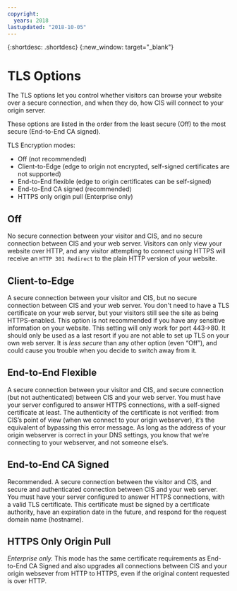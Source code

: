 ```yaml
---
copyright:
  years: 2018
lastupdated: "2018-10-05"
---
```


{:shortdesc: .shortdesc}
{:new_window: target="_blank"}

# TLS Options
The TLS options let you control whether visitors can browse your website over a secure connection, and when they do, how CIS will connect to your origin server.

These options are listed in the order from the least secure (Off) to the most secure (End-to-End CA signed). 

TLS Encryption modes:

 * Off (not recommended)
 * Client-to-Edge (edge to origin not encrypted, self-signed certificates are not supported) 
 * End-to-End flexible (edge to origin certificates can be self-signed) 
 * End-to-End CA signed (recommended)
 * HTTPS only origin pull (Enterprise only)

## Off 
No secure connection between your visitor and CIS, and no secure connection between CIS and your web server. Visitors can only view your website over HTTP, and any visitor attempting to connect using HTTPS will receive an `HTTP 301 Redirect` to the plain HTTP version of your website.

## Client-to-Edge
A secure connection between your visitor and CIS, but no secure connection between CIS and your web server. You don't need to have a TLS certificate on your web server, but your visitors still see the site as being HTTPS-enabled. This option is not recommended if you have any sensitive information on your website. This setting will only work for port 443->80. It should only be used as a last resort if you are not able to set up TLS on your own web server. It is _less secure_ than any other option (even “Off”), and could cause you trouble when you decide to switch away from it.

## End-to-End Flexible
A secure connection between your visitor and CIS, and secure connection (but not authenticated) between CIS and your web server. You must have your server configured to answer HTTPS connections, with a self-signed certificate at least. The authenticity of the certificate is not verified: from CIS’s point of view (when we connect to your origin webserver), it’s the equivalent of bypassing this error message. As long as the address of your origin webserver is correct in your DNS settings, you know that we’re connecting to your webserver, and not someone else’s.

## End-to-End CA Signed
Recommended. A secure connection between the visitor and CIS, and secure and authenticated connection between CIS and your web server. You must have your server configured to answer HTTPS connections, with a valid TLS certificate. This certificate must be signed by a certificate authority, have an expiration date in the future, and respond for the request domain name (hostname).

## HTTPS Only Origin Pull
*Enterprise only.* This mode has the same certificate requirements as End-to-End CA Signed and also upgrades all connections between CIS and your origin websever from HTTP to HTTPS, even if the original content requested is over HTTP.
